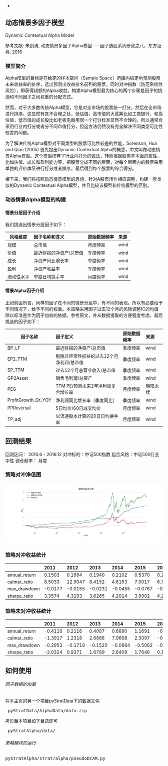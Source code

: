 -

## 动态情景多因子模型
Dynamic Contextual Alpha Model

参考文献: 朱剑涛, 动态情景多因子Alpha模型----因子选股系列研究之八，东方证券, 2016

### 模型简介
Alpha模型的目标是在给定的样本空间（Sample Space）范围内稳定地预测股票未来收益率的排序，选出预测出收益排名前列的股票，同时对冲指数（防范系统性风险），即获得超额的Alpha收益。构建Alpha模型最为核心的两个步骤是因子的挑选和不同因子之间权重的分配方式。

然而，对于大多数传统Alpha模型，它是对全市场的股票统一打分，然后在全市场进行排序。这显然有其不合理之处，低估值，高市值的大蓝筹比如工商银行，和高估值，低市值的成长股比如老板电器用同一个打分标准显然不合理的。所以通常会采用行业内打分或者分不同市值打分，但这方法仍然没有完全解决不同类型可比性较差的问题。

为了解决传统Alpha模型对不同类型的股票可比性较差的性能，Sorenson, Hua and Qian (2005) 首先提出Dynamic Contextual Alpha的概念，中文叫做动态情景Alpha模型。这个模型摈弃了行业内打分的做法，转而根据股票基本面的属性，比如估值、成长和盈利能力等，把股票分成不同的层面，对每个层面内的股票采用单独的评价体系进行打分或者排序，最后得到每个股票的综合得分。

接下来，我们将按照动态情景模型的思想，针对A股市场作相应调整，构建一套类似的Dynamic Contextual Alpha模型，并且比较该模型和传统模型的区别。


### 动态情景Alpha模型的构建
#### 情景分层因子介绍
我们挑选出情景分层因子如下：

| 风格维度 |因子名称和含义 |原始数据频率|来源|
|---|:---|:---|:---|
|规模|总市值|月度频率|wind|
|价值|最近财报的净资产/总市值|季度频率|wind|
|成长|净资产同比增长率|季度频率|wind|
|盈利|净资产收益率|季度频率|wind|
|流动性水平|季度日均换手率|月度频率|wind|

#### 情景Alpha因子介绍
正如前面所言，同样的因子在不同的情景分层中，有不同的表现。所以有必要给予不同情况下，给予不同的权重。本策略采用因子过去12个月的风险调整IC的均值除以标准差作为因子加权的依据。参考原文，并从数据提取的方便程度考虑，最后挑选的因子如下：

| 因子名称 |因子定义 |原始数据频率|来源|
|---|:---|:---|:---|
|BP_LF|最近财报的净资产/总市值|季度频率|wind|
|EP2_TTM|剔除非经常性损益的过去12个月净利润/总市值|季度频率|wind|
|SP_TTM|过去12个月总营业收入/总市值|季度频率|wind|
|GP2Asset|销售毛利润/总资产|季度频率|wind|
|PEG|TTM PE/预测未来2年净利润复合增长率|月度频率|朝阳永续|
|ProfitGrowth_Qr_YOY|净利润同比增长率（季度同比）|季度频率|wind|
|PPReversal|5日均价/60日成交均价|月度频率|wind|
|TP_adj|以流通股本计算的20日日均换手率|月度频率|wind|





## 回测结果
回测区间： 2010.6 - 2016.12
对冲标的：中证500指数
组合风格：中证500行业中性
调仓频率： 月度

### 策略对冲净值图
![](DCAM_NAV_2011_2016.png)

### 策略对冲收益统计
|  |2011 |2012|2013|2014|2015|2016|
|---|:---|:---|:---|:---|:---|:---|
|annual_return|0.1503|0.1994|0.1940|0.2102|0.5370|0.2399|
|calmar_ratio |8.5033|12.9047|8.4152|4.6153|7.0017|6.7773|
|max_drawdown |-0.0177|-0.0155|-0.0231|-0.0455|-0.0767|-0.0354|
|sharpe_ratio |3.3574|4.3193|3.6265|4.2014|3.9902|4.2804|

### 策略未对冲收益统计
|  |2011 |2012|2013|2014|2015|2016|
|---|:---|:---|:---|:---|:---|:---|
|annual_return|-0.4110|0.2116|0.4087|0.6890|1.1691|-0.0008|
|calmar_ratio |-1.3917|1.2318|2.6888|7.9698|2.3097|-0.0030|
|max_drawdown |-0.2953|-0.1718|-0.1520|-0.0864|-0.5062|-0.2548|
|sharpe_ratio |-2.0324|0.9371|1.6789|2.6409|1.7646|0.1686|

## 如何使用

###### 因子数据的加载
将本主页的另一个项目pyStratData下的数据文件
<pre> pyStratData/AlphaData/data.zip </pre>
拷贝至本项目如下目录即可
<pre> pyStratAlpha/data/</pre>

###### 策略模块的运行
<pre>pyStratAlpha/strat/alpha/pseudoDCAM.py</pre>







